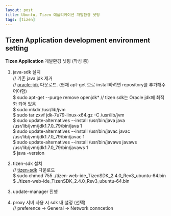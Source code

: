 ```yaml
---
layout: post
title: Ubuntu, Tizen 애플리케이션 개발환경 셋팅
tags: [tizen]
---
```

## Tizen Application development environment setting
**Tizen Application** 개발환경 셋팅 (작성 중)  
1. java-sdk 설치   
    // 기존 java jdk 제거  
    // [oracle-jdk] 다운로드. (현재 apt-get 으로 install하려면 repository를 추가해주어야함)  
    $ sudo apt-get --purge remove openjdk*   // tizen sdk는 Oracle jdk에 최적화 되어 있음  
    $ sudo mkdir /usr/lib/jvm  
    $ sudo tar zxvf jdk-7u79-linux-x64.gz -C /usr/lib/jvm  
    $ sudo update-alternatives --install /usr/bin/java java /usr/lib/jvm/jdk1.7.0_79/bin/java 1  
    $ sudo update-alternatives --install /usr/bin/javac javac /usr/lib/jvm/jdk1.7.0_79/bin/javac 1  
    $ sudo update-alternatives --install /usr/bin/javaws javaws /usr/lib/jvm/jdk1.7.0_79/bin/javaws 1  
    $ java -version

2. tizen-sdk 설치  
    // [tizen-sdk] 다운로드  
    $ sudo chmod 755 ./tizen-web-ide_TizenSDK_2.4.0_Rev3_ubuntu-64.bin  
    $ ./tizen-web-ide_TizenSDK_2.4.0_Rev3_ubuntu-64.bin  

3. update-manager 진행

4. proxy 서버 사용 시 sdk 내 설정 (선택)  
   // preference -> General -> Network conncetion
   
   

[oracle-jdk]: http://www.oracle.com/technetwork/java/javase/downloads/index.html
[tizen-sdk]: https://developer.tizen.org/development/tools/download
